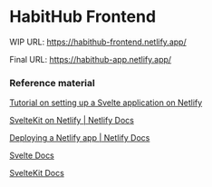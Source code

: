 # HabitHub Frontend

WIP URL: https://habithub-frontend.netlify.app/ 

Final URL: https://habithub-app.netlify.app/ 

### Reference material

[Tutorial on setting up a Svelte application on Netlify](https://medium.com/@edades/simple-svelte-demo-deployed-in-netlify-9f1817452903)

[SvelteKit on Netlify | Netlify Docs](https://docs.netlify.com/integrations/frameworks/sveltekit/#app)

[Deploying a Netlify app | Netlify Docs](https://docs.netlify.com/welcome/add-new-site/)

[Svelte Docs](https://svelte.dev/docs#getting-started)

[SvelteKit Docs](https://kit.svelte.dev/docs/routing)

